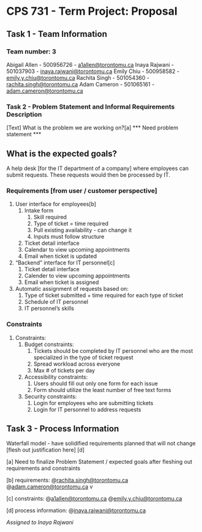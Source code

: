 ﻿# CPS 731 - Term Project: Proposal 


## Task 1 - Team Information
### Team number: 3


   Abigail Allen - 500956726 - a1allen@torontomu.ca
   Inaya Rajwani - 501037903 - inaya.rajwani@torontomu.ca
   Emily Chiu - 500958582 - emily.y.chiu@torontomu.ca
   Rachita Singh - 501054360 - rachita.singh@torontomu.ca 
   Adam Cameron - 501065161 - adam.cameron@torontomu.ca






### Task 2 - Problem Statement and Informal Requirements Description
[Text]
What is the problem we are working on?[a]
*** Need problem statement ***




## What is the expected goals?


A help desk [for the IT department of a company] where employees can submit requests. These requests would then be processed by IT. 


### Requirements [from user / customer perspective] 


1. User interface for employees[b] 
   1. Intake form
      1. Skill required
      2. Type of ticket = time required
      3. Pull existing availability - can change it
      4. Inputs must follow structure
   2. Ticket detail interface
   3. Calendar to view upcoming appointments
   4. Email when ticket is updated
2. “Backend” interface for IT personnel[c]
   1. Ticket detail interface
   2. Calender to view upcoming appointments
   3. Email when ticket is assigned
3. Automatic assignment of requests based on:
   1. Type of ticket submitted + time required for each type of ticket
   2. Schedule of IT personnel 
   3. IT personnel’s skills


### Constraints 
1. Constraints: 
   1. Budget constraints: 
      1. Tickets should be completed by IT personnel who are the most specialized in the type of ticket request
      2. Spread workload across everyone
      3. Max # of tickets per day
   2. Accessibility constraints: 
      1. Users should fill out only one form for each issue
      2. Form should utilize the least number of free text forms 
   3. Security constraints:
      1. Login for employees who are submitting tickets 
      2. Login for IT personnel to address requests 




## Task 3 - Process Information


Waterfall model - have solidified requirements planned that will not change [flesh out justification here] 
[d]










[a]   Need to finalize Problem Statement / expected goals after fleshing out requirements and constraints

[b]   requirements: @rachita.singh@torontomu.ca @adam.cameron@torontomu.ca v

[c]   constraints: @a1allen@torontomu.ca @emily.y.chiu@torontomu.ca

[d]   process information: @inaya.rajwani@torontomu.ca

_Assigned to Inaya Rajwani_